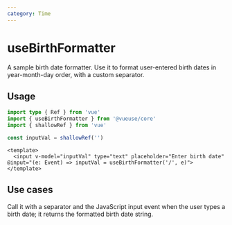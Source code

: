 ```yaml
---
category: Time
---
```


# useBirthFormatter

A sample birth date formatter. Use it to format user-entered birth dates in year-month-day order, with a custom separator.

## Usage

```ts
import type { Ref } from 'vue'
import { useBirthFormatter } from '@vueuse/core'
import { shallowRef } from 'vue'

const inputVal = shallowRef('')
```

```vue
<template>
  <input v-model="inputVal" type="text" placeholder="Enter birth date" @input="(e: Event) => inputVal = useBirthFormatter('/', e)">
</template>
```

## Use cases

Call it with a separator and the JavaScript input event when the user types a birth date; it returns the formatted birth date string.
